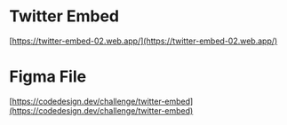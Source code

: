 # Twitter Embed

[https://twitter-embed-02.web.app/](https://twitter-embed-02.web.app/)

# Figma File

[https://codedesign.dev/challenge/twitter-embed](https://codedesign.dev/challenge/twitter-embed)
